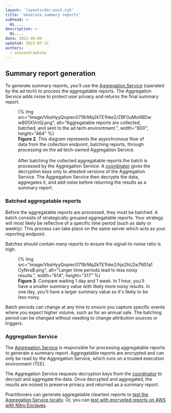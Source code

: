 ```yaml
---
layout: 'layouts/doc-post.njk'
title: 'Generate summary reports'
subhead: >
  Hi.... 
description: >
  Hi....
date: 2022-08-09
updated: 2023-07-12
authors:
  - alexandrawhite
---
```


## Summary report generation

To generate summary reports, you'll use the
[Aggregation Service](https://github.com/google/trusted-execution-aggregation-service)
(operated by the ad tech) to process the aggregatable reports. The Aggregation
Service adds noise to protect user privacy and returns the final summary report.

<figure class="screenshot">
	{% Img src="image/VbsHyyQopiec0718rMq2kTE1hke2/ZBF0uMoXBDww805XVctQ.png", alt="Aggregatable reports are collected, batched, and sent to the ad tech environtment.", width="800", height="464" %}
	<figcaption>
		<strong>Figure 2</strong>. This diagram represents the asynchronous flow
		of data from the collection endpoint, batching reports, through
		processing on the ad tech-owned Aggregation Service.<br /><br />
		After batching the collected aggregatable reports the batch is processed
		by the Aggregation Service. A
		<a href="https://github.com/WICG/attribution-reporting-api/blob/main/AGGREGATION_SERVICE_TEE.md#attestation-and-the-coordinator">coordinator</a>
		gives the decryption keys only to attested versions of the Aggregation
		Service. The Aggregation Service then decrypts the data, aggregates
		it, and add noise before returning the results as a summary report.
	</figcaption>
</figure>

### Batched aggregatable reports

Before the aggregatable reports are processed, they must be batched. A batch
consists of strategically grouped aggregatable reports. Your strategy will most
likely be reflective of a specific time period (such as daily or weekly). This
process can take place on the same server which acts as your reporting endpoint.

Batches should contain many reports to ensure the signal-to-noise ratio is high.

<figure class="screenshot">
  {% Img src="image/VbsHyyQopiec0718rMq2kTE1hke2/hjs2hU2e7N51a1CyNvsB.png", alt="Larger time periods lead to less noisy results.", width="614", height="317" %}
	<figcaption>
		<strong>Figure 3</strong>. Compare waiting 1 day and 1 week. In 1
		hour, you'll have a smaller summary value with likely more noisy results.
		In one day, you'll have a larger summary value so it's likely to be less
		noisy.
	</figcaption>
</figure>

Batch periods can change at any time to ensure you capture specific events
where you expect higher volume, such as for an annual sale. The batching period
can be changed without needing to change attribution sources or triggers.

### Aggregation Service

The [Aggregation Service](/docs/privacy-sandbox/aggregation-service/) is responsible for processing aggregatable reports to
generate a summary report. Aggregatable reports are encrypted and can only be
read by the Aggregation Service, which runs on a trusted execution environment
(TEE).

The Aggregation Service requests decryption keys from the [coordinator](/docs/privacy-sandbox/aggregation-service/#coordinator )
to decrypt and aggregate the data. Once decrypted and aggregated, the results
are noised to preserve privacy and returned as a summary report. 

Practitioners can generate aggregatable cleartext reports to
[test the Aggregation Service locally](https://github.com/google/trusted-execution-aggregation-service#set-up-local-testing).
Or, you can [test with encrypted reports on AWS with Nitro Enclaves](https://github.com/google/trusted-execution-aggregation-service/#test-on-aws-with-support-for-encrypted-reports).
